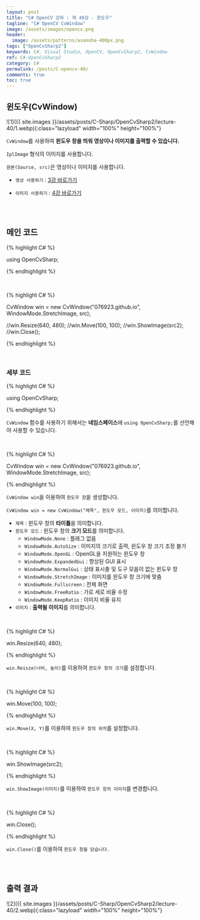 ```yaml
---
layout: post
title: "C# OpenCV 강좌 : 제 40강 - 윈도우"
tagline: "C# OpenCV CvWindow"
image: /assets/images/opencv.png
header:
  image: /assets/patterns/asanoha-400px.png
tags: ["OpenCvSharp2"]
keywords: C#, Visual Studio, OpenCV, OpenCvSharp2, CvWindow
ref: C#-OpenCvSharp2
category: C#
permalink: /posts/C-opencv-40/
comments: true
toc: true
---
```


## 윈도우(CvWindow) ##

![1]({{ site.images }}/assets/posts/C-Sharp/OpenCvSharp2/lecture-40/1.webp){:class="lazyload" width="100%" height="100%"}

`CvWindow`를 사용하여 **윈도우 창을 띄워 영상이나 이미지를 출력할 수 있습니다.**

`IplImage` 형식의 이미지를 사용합니다.

`원본(Source, src)`은 영상이나 이미지를 사용합니다.

- `영상 사용하기` : [3강 바로가기][3강]

- `이미지 사용하기` : [4강 바로가기][4강]

<br>
<br>

## 메인 코드

{% highlight C# %}

using OpenCvSharp;

{% endhighlight %}

<br>

{% highlight C# %}

CvWindow win = new CvWindow("076923.github.io", WindowMode.StretchImage, src);

//win.Resize(640, 480);
//win.Move(100, 100);
//win.ShowImage(src2);
//win.Close();

{% endhighlight %}

<br>

### 세부 코드

{% highlight C# %}

using OpenCvSharp;

{% endhighlight %}

`CvWindow` 함수를 사용하기 위해서는 **네임스페이스**에 `using OpenCvSharp;`를 선언해야 사용할 수 있습니다.

<br>

{% highlight C# %}

CvWindow win = new CvWindow("076923.github.io", WindowMode.StretchImage, src);

{% endhighlight %}

`CvWindow win`을 이용하여 `윈도우 창`을 생성합니다.

`CvWindow win = new CvWindow("제목", 윈도우 모드, 이미지)`를 의미합니다.

* `제목` :  윈도우 창의 **타이틀**을 의미합니다.
* `윈도우 모드` : 윈도우 창의 **크기 모드**를 의미합니다.
    * `WindowMode.None` : 플래그 없음
    * `WindowMode.AutoSize` : 이미지의 크기로 출력, 윈도우 창 크기 조정 불가
    * `WindowMode.OpenGL` : OpenGL을 지원하는 윈도우 창
    * `WindowMode.ExpandedGui` : 향상된 GUI 표시
    * `WindowMode.NormalGui` : 상태 표시줄 및 도구 모음이 없는 윈도우 창
    * `WindowMode.StretchImage` : 이미지를 윈도우 창 크기에 맞춤
    * `WindowMode.Fullscreen` : 전체 화면
    * `WindowMode.FreeRatio` : 가로 세로 비율 수정
    * `WindowMode.KeepRatio` : 이미지 비율 유지
* `이미지` : **출력될 이미지**를 의미합니다.

<br>

{% highlight C# %}

win.Resize(640, 480);

{% endhighlight %}

`win.Reisze(너비, 높이)`를 이용하여 `윈도우 창의 크기`를 설정합니다.

<br>

{% highlight C# %}

win.Move(100, 100);

{% endhighlight %}

`win.Move(X, Y)`를 이용하여 `윈도우 창의 위치`를 설정합니다.

<br>

{% highlight C# %}

win.ShowImage(src2);

{% endhighlight %}

`win.ShowImage(이미지)`를 이용하여 `윈도우 창의 이미지`를 변경합니다.

<br>

{% highlight C# %}

win.Close();

{% endhighlight %}

`win.Close()`를 이용하여 `윈도우 창을 닫습니다.`

<br>
<br>

## 출력 결과

![2]({{ site.images }}/assets/posts/C-Sharp/OpenCvSharp2/lecture-40/2.webp){:class="lazyload" width="100%" height="100%"}

[3강]: https://076923.github.io/posts/C-opencv-3/
[4강]: https://076923.github.io/posts/C-opencv-4/
